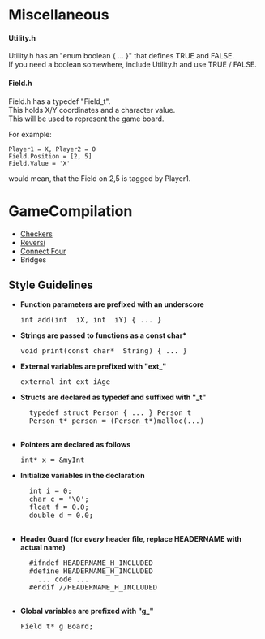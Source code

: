 Miscellaneous
=============
<h4>Utility.h</h4>

Utility.h has an "enum boolean { ... }" that defines TRUE and FALSE. <br/>
If you need a boolean somewhere, include Utility.h and use TRUE / FALSE.

<h4>Field.h</h4>

Field.h has a typedef "Field_t". <br/>
This holds X/Y coordinates and a character value. <br/>
This will be used to represent the game board. <br/>

For example:

    Player1 = X, Player2 = O
    Field.Position = [2, 5]
    Field.Value = 'X'
would mean, that the Field on 2,5 is tagged by Player1.


GameCompilation
===============

- <a href="http://de.wikipedia.org/wiki/Dame_%28Spiel%29#Checkers">Checkers</a>
- <a href="http://de.wikipedia.org/wiki/Reversi">Reversi</a>
- <a href="http://de.wikipedia.org/wiki/4_gewinnt">Connect Four</a>
- <a>Bridges</a>


## Style Guidelines ##

- <b>Function parameters are prefixed with an underscore</b>
  
  <pre>int add(int _iX, int _iY) { ... }</pre>

- <b>Strings are passed to functions as a const char*</b>
  
    <pre>void print(const char* _String) { ... }</pre>

- <b>External variables are prefixed with "ext_"</b>
  
    <pre>external int ext_iAge</pre>

- <b>Structs are declared as typedef and suffixed with "_t"</b>
  
    <pre>
    typedef struct Person { ... } Person_t
    Person_t* person = (Person_t*)malloc(...)
    </pre>

- <b>Pointers are declared as follows</b>
    
    <pre>int* x = &myInt</pre>

- <b>Initialize variables in the declaration</b>

    <pre>
    int i = 0;
    char c = '\0';
    float f = 0.0;
    double d = 0.0;
    </pre>
    
- <b>Header Guard (for <em>every</em> header file, replace HEADERNAME with actual name)</b>

    <pre>
    #ifndef HEADERNAME_H_INCLUDED
    #define HEADERNAME_H_INCLUDED
      ... code ...
    #endif //HEADERNAME_H_INCLUDED
    </pre>
    
- <b>Global variables are prefixed with "g_"</b>

    <pre>Field_t* g_Board;</pre>
